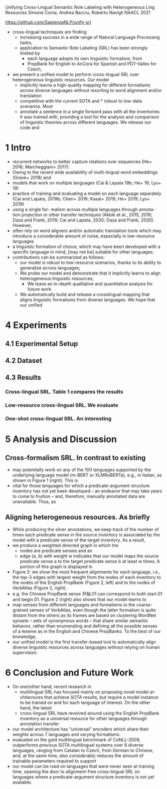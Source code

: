 Unifying Cross-Lingual Semantic Role Labeling with Heterogeneous Ling Resources 
Simone Conia, Andrea Bacciu, Roberto Navigli
NAACL 2021

https://github.com/SapienzaNLP/unify-srl

* cross-lingual techniques are finding 
  * increasing success in a wide range of Natural Language Processing tasks,
  * application to Semantic Role Labeling (SRL) has been strongly limited by
    * each language adopts its own linguistic formalism, from 
    * PropBank for English to AnCora for Spanish and PDT-Vallex for Czech,
* we present a unified model to perform cross-lingual SRL over heterogeneous
  linguistic resources. Our model 
  * implicitly learns a high-quality mapping for different formalisms across
    diverse languages without resorting to word alignment and/or translation
  * competitive with the current SOTA and * robust to low-data scenarios. Most
  * annotate a sentence in a single forward pass with all the inventories it
    was trained with, providing a tool for the analysis and comparison of
    linguistic theories across different languages. We release our code and

# 1 Intro

* recurrent networks to better capture relations over sequences 
  (He+ 2016; Marcheggiani+ 2017). 
* Owing to the recent wide availability of multi-lingual word embeddings
  (Grave+ 2018) and
* models that work on multiple languages (Cai & Lapata 19b; He+ 19; Lyu+ 19)
* practice of training and evaluating a model on each language separately 
  (Cai and Lapata, 2019b; Chen+ 2019; Kasai+ 2019; He+ 2019; Lyu+ 2019)
* using a single for-
malism across multiple languages through annota-
tion projection or other transfer techniques (Akbik
 et al., 2015, 2016; Daza and Frank, 2019; Cai and
Lapata, 2020; Daza and Frank, 2020). However,
* often rely on word aligners and/or automatic translation tools which may
  introduce a considerable amount of noise, especially in low-resource languages 
* a linguistic formalism of choice, which may have been developed with a
  specific language in mind, [may not be] suitable for other languages.
* contributions can be summarized as follows:
  * our model is robust to low-resource scenarios, thanks to its ability to
    generalize across languages;
  * We probe our model and demonstrate that 
    it implicitly learns to align heterogeneous linguistic resources;
    * We leave an in-depth qualitative and quantitative analysis for future work
  * We automatically build and release a crosslingual mapping that aligns
    linguistic formalisms from diverse languages.  We hope that our unified

# 4 Experiments

## 4.1 Experimental Setup

## 4.2 Dataset

## 4.3 Results

### Cross-lingual SRL. Table 1 compares the results

### Low-resource cross-lingual SRL. We evaluate

### One-shot cross-lingual SRL. An interesting

# 5 Analysis and Discussion

## Cross-formalism SRL. In contrast to existing

* may potentially work on any of the 100 languages supported by the underlying
  language model (m-BERT or XLMRoBERTa), e.g., in Italian, as shown in Figure
  1 (right). This is 
* vital for those languages for which a predicate-argument structure inventory
  has not  yet been developed – an endeavor that may take years to come to
  fruition – and, therefore, manually annotated data are unavailable. Thus, as

## Aligning heterogeneous resources. As briefly

* While producing the silver annotations, we keep track of the number of times
  each predicate sense in the source inventory is associated by the model with
  a predicate sense of the target inventory. As a result, 
* we produce a weighted directed graph in which the  
  * nodes are predicate senses and an 
  * edge (a, b) with weight w indicates that our model maps the source
    predicate sense a to the target predicate sense b at least w times. A
    portion of this graph is displayed in 
* Figure 2: we show the most frequent alignments for each language, i.e., the
  top-3 edges with largest weight from the nodes of each inventory to the nodes
  of the English PropBank (Figure 2, left) and to the nodes of VerbAtlas
  (Figure 2, right).  
* e.g. the Chinese PropBank sense 开始.01 can correspond to both start.01 and
  begin.01.  Figure 2 (right) also shows that our model learns to 
* map senses from different languages and formalisms to the coarse-grained
  senses of VerbAtlas, even though the latter formalism is quite distant from
  the others as its frames are based on clustering WordNet synsets – sets of
  synonymous words – that share similar semantic behavior, rather than
  enumerating and defining all the possible senses of a lexeme as in the
  English and Chinese PropBanks. To the best of our knowledge, 
* our unified model is the first transfer-based tool to automatically align
  diverse linguistic resources across languages without relying on human
  supervision.

# 6 Conclusion and Future Work

* On one/other hand, recent research in 
  * multilingual SRL has focused mainly on proposing novel model ar-
    chitectures that achieve SOTA results, but require a model instance to be
    trained on and for each language of interest. On the other hand, the latest
  * cross-lingual SRL have revolved around using the English PropBank inventory
    as a universal resource for other languages through annotation transfer
* our model architecture has “universal” encoders which share their weights
  across 7 languages and varying formalisms.  
* evaluated on the gold multilingual benchmark of CoNLL-2009, outperforms
  previous SOTA multilingual systems over 6 diverse languages, ranging from
  Catalan to Czech, from German to Chinese, and, at the same time, also
  considerably reduces the amount of trainable parameters required to support
* our model can be rsed on languages that were never seen at training time,
  opening the door to alignment-free cross-lingual SRL on languages where a
  predicate-argument structure inventory is not yet available.
